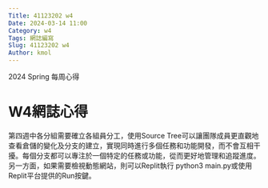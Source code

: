 ```yaml
---
Title: 41123202 w4
Date: 2024-03-14 11:00
Category: w4
Tags: 網誌編寫
Slug: 41123202 w4
Author: kmol
---
```


2024 Spring 每周心得

<!-- PELICAN_END_SUMMARY -->

# W4網誌心得
第四週中各分組需要確立各組員分工，使用Source Tree可以讓團隊成員更直觀地查看倉儲的變化及分支的建立，實現同時進行多個任務和功能開發，而不會互相干擾。每個分支都可以專注於一個特定的任務或功能，從而更好地管理和追蹤進度。另一方面，如果需要檢視動態網站，則可以Replit執行 python3 main.py或使用Replit平台提供的Run按鍵。

